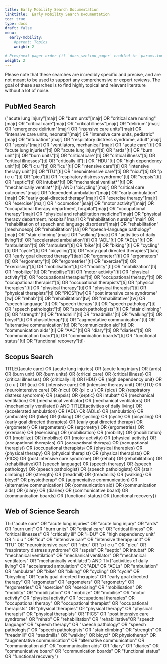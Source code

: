 ```yaml
---
title: Early Mobility Search Documentation
linktitle:  Early Mobility Search Documentation
toc: true
type: docs
draft: false
menu:
  early-mobility:
    #parent: Topics
    weight: 2

# Prev/next pager order (if `docs_section_pager` enabled in `params.toml`)
weight: 2
---
```

Please note that these searches are incredibly specific and precise, and are not meant to be used to support any comprehensive or expert reviews. The goal of these searches is to find highly topical and relevant literature without a lot of noise.

## PubMed Search

("acute lung injury"[majr] OR "burn units"[majr] OR "critical care nursing"[majr] OR "critical care"[majr] OR "critical illness"[majr] OR "delirium"[majr] OR "emergence delirium"[majr] OR "intensive care units"[majr] OR "intensive care units, neonatal"[majr] OR "intensive care units, pediatric"[majr] OR "intubation"[majr]  OR "respiratory distress syndrome, adult"[majr] OR "sepsis"[majr] OR "ventilators, mechanical"[majr] OR "acute care"[ti] OR "acute lung injuries"[ti] OR "acute lung injury"[ti] OR "ards"[ti] OR "burn unit"[ti]  OR "burn units"[ti] OR "critical care"[ti] OR "critical illness"[ti] OR "critical illnesses"[ti] OR "critically ill"[ti] OR "HDU"[ti] OR "high dependency unit"[ti] OR "i c u "[ti] OR "icu"[ti] OR "intensive care"[ti] OR "intensive therapy unit"[ti] OR "ITU"[ti] OR "neurointensive care"[ti] OR "nicu"[ti] OR "p i c u "[ti] OR "picu"[ti] OR "respiratory distress syndrome"[ti] OR "sepsis"[ti] OR "septic"[ti] OR intubat*[ti] OR "mechanical ventilat*"[ti] OR "mechanically ventilat*"[ti])
AND
("bicycling"[majr] OR "critical care outcomes"[majr] OR "dependent ambulation"[majr] OR "early ambulation"[majr] OR "early goal-directed therapy"[majr] OR "exercise therapy"[majr] OR "exercise"[majr] OR "locomotion"[majr] OR "motor activity"[majr] OR "occupational therapy department, hospital"[majr] OR "occupational therapy"[majr] OR  "physical and rehabilitation medicine"[majr] OR "physical therapy department, hospital"[majr] OR "rehabilitation nursing"[majr] OR "rehabilitation of speech and language disorders"[majr] OR "rehabilitation"[mesh:noexp] OR "rehabilitation"[sh] OR "speech-language pathology"[majr] OR "stair climbing"[majr] OR "walking"[majr] OR "activities of daily living"[ti] OR "accelerated ambulation"[ti] OR "ADL"[ti] OR "ADLs"[ti] OR "ambulation"[ti] OR "ambulate"[ti] OR "bike"[ti] OR "biking"[ti] OR "cycling"[ti] OR "cycle"[ti] OR "bicycling"[ti] OR "early goal directed therapies"[tiab] OR "early goal directed therapy"[tiab] OR "ergometer"[ti] OR "ergometers"[ti] OR "ergometry"[ti] OR "ergometries"[ti] OR "exercise"[ti] OR "exercising"[ti] OR "mobilisation"[ti] OR "mobility"[ti] OR "mobilization"[ti] OR "mobilize"[ti] OR "mobilise"[ti] OR "motor activity"[ti] OR "physical activity"[ti] OR "occupational therapies"[ti] OR "occupational therapy"[ti] OR "occupational therapist"[ti] OR "occupational therapists"[ti] OR "physical therapies"[ti] OR "physical therapy"[ti] OR "physical therapist"[ti] OR "physical therapists"[ti] OR "PICS"[tw] OR "post intensive care syndrome"[tw] OR "rehab"[ti] OR "rehabilitation"[tw] OR "rehabilitative"[tw] OR "speech language"[ti] OR "speech therapy"[ti] OR "speech pathology"[ti] OR "speech pathologist"[ti] OR "speech pathologists"[ti] OR "stair climbing"[ti] OR "strength"[ti] OR "treadmill"[ti] OR "treadmills"[ti] OR "walking"[ti] OR bicycl*[ti] OR physiotherap*[ti] OR "augmentative communication"[ti] OR "alternative communication"[ti] OR "communication aid"[ti] OR "communication aids"[ti] OR "AAC"[ti] OR "diary"[ti] OR "diaries"[ti] OR "communication board"[ti] OR "communication boards"[ti] OR "functional status"[ti] OR "functional recovery"[ti])


## Scopus Search

TITLE({acute care} OR {acute lung injuries} OR {acute lung injury} OR {ards} OR {burn unit}  OR {burn units} OR {critical care} OR {critical illness} OR {critical illnesses} OR {critically ill} OR {HDU} OR {high dependency unit} OR {i c u } OR {icu} OR {intensive care} OR {intensive therapy unit} OR {ITU} OR {neurointensive care} OR {nicu} OR {p i c u } OR {picu} OR {respiratory distress syndrome} OR {sepsis} OR {septic} OR intubat* OR {mechanical ventilation} OR {mechanical ventilator} OR {mechanical ventilators} OR {mechanically ventilated})
AND
TITLE({activities of daily living} OR {accelerated ambulation} OR {ADL} OR {ADLs} OR {ambulation} OR {ambulate} OR {bike} OR {biking} OR {cycling} OR {cycle} OR {bicycling} OR {early goal directed therapies} OR {early goal directed therapy} OR {ergometer} OR {ergometers} OR {ergometry} OR {ergometries} OR {exercise} OR {exercising} OR {mobilisation} OR {mobility} OR {mobilization} OR {mobilize} OR {mobilise} OR {motor activity} OR {physical activity} OR {occupational therapies} OR {occupational therapy} OR {occupational therapist} OR {occupational therapists} OR {physical therapies} OR {physical therapy} OR {physical therapist} OR {physical therapists} OR {PICS} OR {post intensive care syndrome} OR {rehab} OR {rehabilitation} OR {rehabilitative}OR {speech language} OR {speech therapy} OR {speech pathology} OR {speech pathologist} OR {speech pathologists} OR {stair climbing} OR {strength} OR {treadmill} OR {treadmills} OR {walking} OR bicycl* OR physiotherap* OR {augmentative communication} OR {alternative communication} OR {communication aid} OR {communication aids} OR {diary} OR {diaries} OR {communicative board} OR {communication boards} OR {functional status} OR {functional recovery})

## Web of Science Search

TI=("acute care" OR "acute lung injuries" OR "acute lung injury" OR "ards" OR "burn unit"  OR "burn units" OR "critical care" OR "critical illness" OR "critical illnesses" OR "critically ill" OR "HDU" OR "high dependency unit" OR "i c u " OR "icu" OR "intensive care" OR "intensive therapy unit" OR "ITU" OR "neurointensive care" OR "nicu" OR "p i c u " OR "picu" OR "respiratory distress syndrome" OR "sepsis" OR "septic" OR intubat* OR "mechanical ventilation" OR "mechanical ventilator" OR "mechanical ventilators" OR "mechanically ventilated")
AND
TI=("activities of daily living" OR "accelerated ambulation" OR "ADL" OR "ADLs" OR "ambulation" OR "ambulate" OR "bike" OR "biking" OR "cycling" OR "cycle" OR "bicycling" OR "early goal directed therapies" OR "early goal directed therapy" OR "ergometer" OR "ergometers" OR "ergometry" OR "ergometries" OR "exercise" OR "exercising" OR "mobilisation" OR "mobility" OR "mobilization" OR "mobilize" OR "mobilise" OR "motor activity" OR "physical activity" OR "occupational therapies" OR "occupational therapy" OR "occupational therapist" OR "occupational therapists" OR "physical therapies" OR "physical therapy" OR "physical therapist" OR "physical therapists" OR "PICS" OR "post intensive care syndrome" OR "rehab" OR "rehabilitation" OR "rehabilitative"OR "speech language" OR "speech therapy" OR "speech pathology" OR "speech pathologist" OR "speech pathologists" OR "stair climbing" OR "strength" OR "treadmill" OR "treadmills" OR "walking" OR bicycl* OR physiotherap* OR "augmentative communication" OR "alternative communication" OR "communication aid" OR "communication aids" OR "diary" OR "diaries" OR "communicative board" OR "communication boards" OR "functional status" OR "functional recovery")
